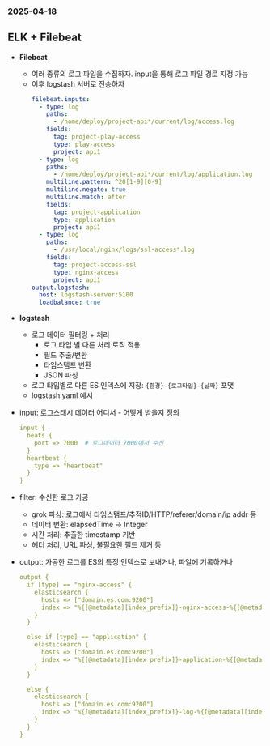 ### 2025-04-18

## ELK + Filebeat
- **Filebeat**
  - 여러 종류의 로그 파일을 수집하자. input을 통해 로그 파일 경로 지정 가능
  - 이후 logstash 서버로 전송하자
    ```yaml
    filebeat.inputs:
      - type: log
        paths:
          - /home/deploy/project-api*/current/log/access.log
        fields:
          tag: project-play-access
          type: play-access
          project: api1
      - type: log
        paths:
          - /home/deploy/project-api*/current/log/application.log
        multiline.pattern: ^20[1-9][0-9]
        multiline.negate: true
        multiline.match: after
        fields:
          tag: project-application
          type: application
          project: api1
      - type: log
        paths:
          - /usr/local/nginx/logs/ssl-access*.log
        fields:
          tag: project-access-ssl
          type: nginx-access
          project: api1
    output.logstash:
      host: logstash-server:5100
      loadbalance: true
    ```

- **logstash**
  - 로그 데이터 필터링 + 처리
    - 로그 타입 별 다른 처리 로직 적용
    - 필드 추출/변환
    - 타임스탬프 변환
    - JSON 파싱
  - 로그 타입별로 다른 ES 인덱스에 저장: `{환경}-{로그타입}-{날짜}` 포맷
  - logstash.yaml 예시

- input: 로그스태시 데이터 어디서 - 어떻게 받을지 정의
  ```yaml
  input {
    beats {
      port => 7000  # 로그데이터 7000에서 수신
    }
    heartbeat {
      type => "heartbeat"
    }
  }
  ```
- filter: 수신한 로그 가공
  - grok 파싱: 로그에서 타임스탬프/추적ID/HTTP/referer/domain/ip addr 등
  - 데이터 변환: elapsedTime -> Integer
  - 시간 처리: 추출한 timestamp 기반
  - 헤더 처리, URL 파싱, 불필요한 필드 제거 등

- output: 가공한 로그를 ES의 특정 인덱스로 보내거나, 파일에 기록하거나
  ```yaml
  output {
    if [type] == "nginx-access" {
      elasticsearch {
        hosts => ["domain.es.com:9200"]
        index => "%{[@metadata][index_prefix]}-nginx-access-%{[@metadata][index_date]}"
      }
    }
  
    else if [type] == "application" {
      elasticsearch {
        hosts => ["domain.es.com:9200"]
        index => "%{[@metadata][index_prefix]}-application-%{[@metadata][index_date]}"
      }
    }
  
    else {
      elasticsearch {
        hosts => ["domain.es.com:9200"]
        index => "%{[@metadata][index_prefix]}-log-%{[@metadata][index_date]}"
      }
    }
  }
  ```
